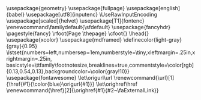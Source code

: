 ---
header-includes:
  - \usepackage{geometry}
  - \usepackage{fullpage}
  - \usepackage[english]{babel}
  - \usepackage[utf8]{inputenc}
  - \UseRawInputEncoding
  - \usepackage[scaled]{helvet}
  - \usepackage[T1]{fontenc}
  - \renewcommand\familydefault{\sfdefault}
  - \usepackage{fancyhdr}
  - \pagestyle{fancy}
  - \rfoot{Page \thepage}
  - \cfoot{}
  - \lhead{}  
  - \usepackage{xcolor}
  - \usepackage{mdframed}
  - \definecolor{light-gray}{gray}{0.95}
  - \lstset{numbers=left,numbersep=1em,numberstyle=\tiny,xleftmargin=.25in,xrightmargin=.25in, basicstyle=\ttfamily\footnotesize,breaklines=true,commentstyle=\color[rgb]{0.13,0.54,0.13},backgroundcolor=\color{gray!10}}
  - \usepackage{fontawesome}
  - \let\origurl\url
  - \renewcommand{\url}[1]{\href{#1}{\color{blue}\origurl{#1}}}
  - \let\orighref\href
  - \renewcommand{\href}[2]{\orighref{#1}{#2~\faExternalLink}}
...